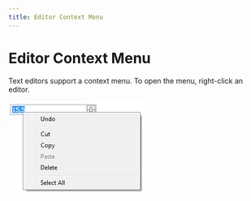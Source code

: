 ```yaml
---
title: Editor Context Menu
---
```

# Editor Context Menu
Text editors support a context menu. To open the menu, right-click an editor.

![ASPxEditors-ContextMenu](../../images/Img9148.png)